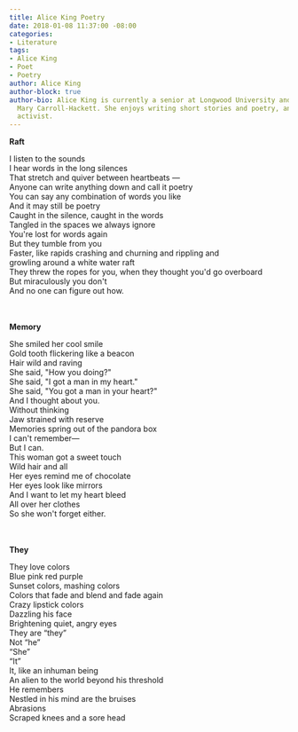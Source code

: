 ```yaml
---
title: Alice King Poetry
date: 2018-01-08 11:37:00 -08:00
categories:
- Literature
tags:
- Alice King
- Poet
- Poetry
author: Alice King
author-block: true
author-bio: Alice King is currently a senior at Longwood University and studies under
  Mary Carroll-Hackett. She enjoys writing short stories and poetry, and is a devoted
  activist.
---
```


**Raft**<br>

I listen to the sounds<br>
I hear words in the long silences<br>
That stretch and quiver between heartbeats —<br>
Anyone can write anything down and call it poetry<br>
You can say any combination of words you like<br>
And it may still be poetry<br>
Caught in the silence, caught in the words<br>
Tangled in the spaces we always ignore<br>
You're lost for words again<br>
But they tumble from you<br>
Faster, like rapids crashing and churning and rippling and<br>
growling around a white water raft<br>
They threw the ropes for you, when they thought you'd go overboard<br> 
But miraculously you don't<br>
And no one can figure out how.<br>
<br>
<br>

**Memory**<br>

She smiled her cool smile<br>
Gold tooth flickering like a beacon<br>
Hair wild and raving<br>
She said, "How you doing?"<br>
She said, "I got a man in my heart."<br>
She said, "You got a man in your heart?"<br>
And I thought about you.<br>
Without thinking<br>
Jaw strained with reserve<br>
Memories spring out of the pandora box<br>
I can't remember—<br>
But I can.<br>
This woman got a sweet touch<br>
Wild hair and all<br>
Her eyes remind me of chocolate<br>
Her eyes look like mirrors<br>
And I want to let my heart bleed<br>
All over her clothes<br>
So she won't forget either.<br>
<br>
<br>

**They**<br>

They love colors<br>
Blue pink red purple<br>
Sunset colors, mashing colors<br>
Colors that fade and blend and fade again<br>
Crazy lipstick colors<br>
Dazzling his face<br>
Brightening quiet, angry eyes<br>
They are “they”<br>
Not “he”<br>
“She”<br>
“It”<br>
It, like an inhuman being<br>
An alien to the world beyond his threshold<br>
He remembers<br>
Nestled in his mind are the bruises<br>
Abrasions<br>
Scraped knees and a sore head<br>
<br>
<br>
